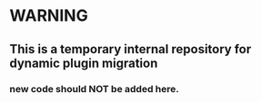 # WARNING

## This is a temporary internal repository for dynamic plugin migration

### new code should NOT be added here.

